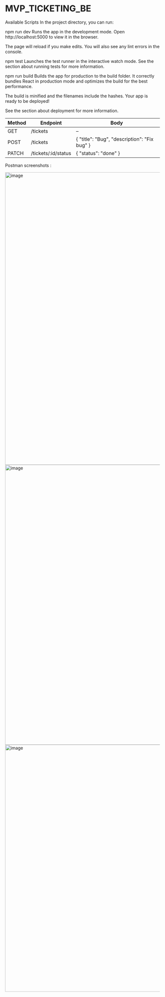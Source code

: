 # MVP_TICKETING_BE

Available Scripts
In the project directory, you can run:

npm run dev
Runs the app in the development mode.
Open http://localhost:5000 to view it in the browser.

The page will reload if you make edits.
You will also see any lint errors in the console.

npm test
Launches the test runner in the interactive watch mode.
See the section about running tests for more information.

npm run build
Builds the app for production to the build folder.
It correctly bundles React in production mode and optimizes the build for the best performance.

The build is minified and the filenames include the hashes.
Your app is ready to be deployed!

See the section about deployment for more information.


| Method | Endpoint            | Body                                         |
| ------ | ------------------- | -------------------------------------------- |
| GET    | /tickets            | –                                            |
| POST   | /tickets            | { "title": "Bug", "description": "Fix bug" } |
| PATCH  | /tickets/:id/status | { "status": "done" }                         |


Postman screenshots :

<img width="1123" height="952" alt="image" src="https://github.com/user-attachments/assets/7f02a600-7fc2-458c-8052-c5bb5c32bff3" />

<img width="1155" height="911" alt="image" src="https://github.com/user-attachments/assets/63d85553-3b6d-4dab-a465-2f352456bea0" />

<img width="1119" height="804" alt="image" src="https://github.com/user-attachments/assets/7dead00b-778a-4fca-9a5f-b9bb89de3cff" />


